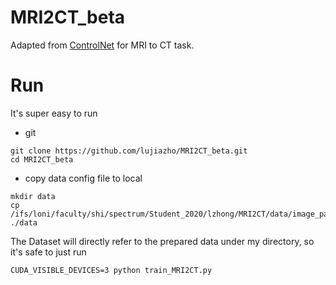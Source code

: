 # MRI2CT_beta

Adapted from [ControlNet](https://github.com/lllyasviel/ControlNet) for MRI to CT task.

# Run

It's super easy to run

- git
```
git clone https://github.com/lujiazho/MRI2CT_beta.git
cd MRI2CT_beta
```

- copy data config file to local
```
mkdir data
cp /ifs/loni/faculty/shi/spectrum/Student_2020/lzhong/MRI2CT/data/image_pairs.json ./data
```

The Dataset will directly refer to the prepared data under my directory, so it's safe to just run
```
CUDA_VISIBLE_DEVICES=3 python train_MRI2CT.py
```
